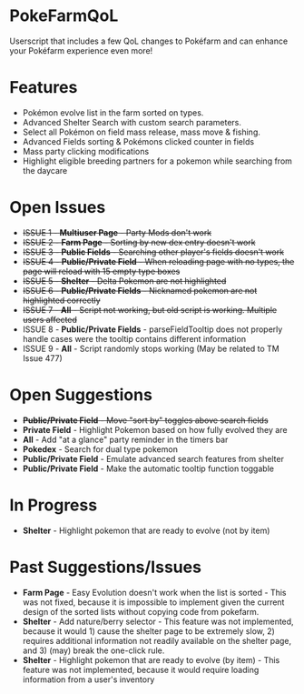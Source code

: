 # PokeFarmQoL
Userscript that includes a few QoL changes to Pokéfarm and can enhance your Pokéfarm experience even more!

# Features
- Pokémon evolve list in the farm sorted on types.
- Advanced Shelter Search with custom search parameters.
- Select all Pokémon on field mass release, mass move & fishing.
- Advanced Fields sorting & Pokémons clicked counter in fields
- Mass party clicking modifications
- Highlight eligible breeding partners for a pokemon while searching from the daycare

# Open Issues
- ~~ISSUE 1 - **Multiuser Page** - Party Mods don't work~~
- ~~ISSUE 2 - **Farm Page** - Sorting by new dex entry doesn't work~~
- ~~ISSUE 3 - **Public Fields** - Searching other player's fields doesn't work~~
- ~~ISSUE 4 - **Public/Private Field** - When reloading page with no types, the page will reload with 15 empty type boxes~~
- ~~ISSUE 5 - **Shelter** - Delta Pokemon are not highlighted~~
- ~~ISSUE 6 - **Public/Private Fields** - Nicknamed pokemon are not highlighted correctly~~
- ~~ISSUE 7 - **All** - Script not working, but old script is working. Multiple users affected~~
- ISSUE 8 - **Public/Private Fields** - parseFieldTooltip does not properly handle cases were the tooltip contains different information
- ISSUE 9 - **All** - Script randomly stops working (May be related to TM Issue 477)

# Open Suggestions
- ~~**Public/Private Field** - Move "sort by" toggles above search fields~~
- **Private Field** - Highlight Pokemon based on how fully evolved they are
- **All** - Add "at a glance" party reminder in the timers bar
- **Pokedex** - Search for dual type pokemon
- **Public/Private Field** - Emulate advanced search features from shelter
- **Public/Private Field** - Make the automatic tooltip function toggable

# In Progress
- **Shelter** - Highlight pokemon that are ready to evolve (not by item)

# Past Suggestions/Issues
- **Farm Page** - Easy Evolution doesn't work when the list is sorted - This was not fixed, because it is impossible to implement given the current design of the sorted lists without copying code from pokefarm.
- **Shelter** - Add nature/berry selector - This feature was not implemented, because it would 1) cause the shelter page to be extremely slow, 2) requires additional information not readily available on the shelter page, and 3) (may) break the one-click rule.
- **Shelter** - Highlight pokemon that are ready to evolve (by item) - This feature was not implemented, because it would require loading information from a user's inventory
